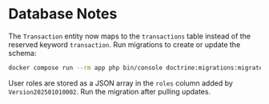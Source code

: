 # Database Notes

The `Transaction` entity now maps to the `transactions` table instead of the reserved keyword `transaction`. Run migrations to create or update the schema:

```bash
docker compose run --rm app php bin/console doctrine:migrations:migrate
```

User roles are stored as a JSON array in the `roles` column added by `Version202501010002`. Run the migration after pulling updates.
